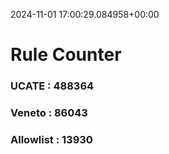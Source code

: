2024-11-01 17:00:29.084958+00:00
# Rule Counter 
 ### UCATE : 488364

 ### Veneto : 86043

 ### Allowlist : 13930